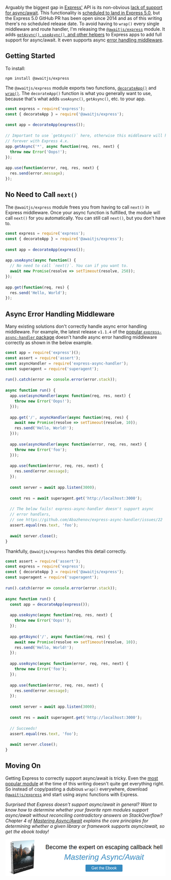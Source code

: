 Arguably the biggest gap in [Express'](http://expressjs.com/) API is its
non-obvious [lack of support for async/await](http://thecodebarbarian.com/using-async-await-with-mocha-express-and-mongoose#express). This functionality is [scheduled to land in Express 5.0](https://github.com/expressjs/express/pull/2237), but the Express 5.0 GitHub PR has been open since 2014 and as of this writing there's no scheduled release date. To avoid having to `wrap()` every single middleware and route handler, I'm releasing the [`@awaitjs/express`](https://www.npmjs.com/package/@awaitjs/express) module. It adds [`getAsync()`, `useAsync()`, and other helpers](https://github.com/vkarpov15/awaitjs-express#it-adds-useasync-getasync-etc-to-your-express-app) to Express apps to add full support for async/await. It even supports async [error handling middleware](https://thecodebarbarian.com/80-20-guide-to-express-error-handling).

Getting Started
---------------

To install:

```
npm install @awaitjs/express
```

The `@awaitjs/express` module exports two functions, [`decorateApp()`](https://github.com/vkarpov15/awaitjs-express#decorateapp) and [`wrap()`](https://github.com/vkarpov15/awaitjs-express#wrap). The `decorateApp()` function is what you generally want to use, because that's what
adds `useAsync()`, `getAsync()`, etc. to your app.

```javascript
const express = require('express');
const { decorateApp } = require('@awaitjs/express');

const app = decorateApp(express());

// Important to use `getAsync()` here, otherwise this middleware will hang
// forever with Express 4.x.
app.getAsync('*', async function(req, res, next) {
  throw new Error('Oops!');
});

app.use(function(error, req, res, next) {
  res.send(error.message);
});
```

No Need to Call `next()`
------------------------

The `@awaitjs/express` module frees you from having to call `next()` in
Express middleware. Once your async function is fulfilled, the module will
call `next()` for you automatically. You can still call `next()`, but you
don't have to.

```javascript
const express = require('express');
const { decorateApp } = require('@awaitjs/express');

const app = decorateApp(express());

app.useAsync(async function() {
  // No need to call `next()`. You can if you want to.
  await new Promise(resolve => setTimeout(resolve, 250));
});

app.get(function(req, res) {
  res.send('Hello, World');
});
```

Async Error Handling Middleware
-------------------------------

Many existing solutions don't correctly handle async error handling middleware.
For example, the latest release `v1.1.4` of the [popular `express-async-handler` package](https://www.npmjs.com/package/express-async-handler) doesn't handle async error handling middleware correctly as shown in the below example.

```javascript
const app = require('express')();
const assert = require('assert');
const asyncHandler = require('express-async-handler');
const superagent = require('superagent');

run().catch(error => console.error(error.stack));

async function run() {
  app.use(asyncHandler(async function(req, res, next) {
    throw new Error('Oops!');
  }));

  app.get('/', asyncHandler(async function(req, res) {
    await new Promise(resolve => setTimeout(resolve, 10));
    res.send('Hello, World!');
  }));

  app.use(asyncHandler(async function(error, req, res, next) {
    throw new Error('foo');
  }));

  app.use(function(error, req, res, next) {
    res.send(error.message);
  });

  const server = await app.listen(3000);

  const res = await superagent.get('http://localhost:3000');

  // The below fails! express-async-handler doesn't support async
  // error handlers,
  // see https://github.com/Abazhenov/express-async-handler/issues/22
  assert.equal(res.text, 'foo');

  await server.close();
}
```

Thankfully, `@awaitjs/express` handles this detail correctly.

```javascript
const assert = require('assert');
const express = require('express');
const { decorateApp } = require('@awaitjs/express');
const superagent = require('superagent');

run().catch(error => console.error(error.stack));

async function run() {
  const app = decorateApp(express());

  app.useAsync(async function(req, res, next) {
    throw new Error('Oops!');
  });

  app.getAsync('/', async function(req, res) {
    await new Promise(resolve => setTimeout(resolve, 10));
    res.send('Hello, World!');
  });

  app.useAsync(async function(error, req, res, next) {
    throw new Error('foo');
  });

  app.use(function(error, req, res, next) {
    res.send(error.message);
  });

  const server = await app.listen(3000);

  const res = await superagent.get('http://localhost:3000');

  // Succeeds!
  assert.equal(res.text, 'foo');

  await server.close();
}
```

Moving On
---------

Getting Express to correctly support async/await is tricky. Even the [most popular module](https://www.npmjs.com/package/express-async-handler) at the time of this writing doesn't quite get everything right. So instead of copy/pasting a dubious `wrap()` everywhere, download [`@awaitjs/express`](https://www.npmjs.com/package/@awaitjs/express) and start using async functions with Express.

_Surprised that Express doesn't support async/await in general? Want to know how to determine whether your favorite npm modules support async/await without reconciling contradictory answers on StackOverflow? Chapter 4 of [Mastering Async/Await](http://asyncawait.net/) explains the core principles for determining whether a given library or framework supports async/await, so get the ebook today!_

<a href="http://asyncawait.net/?utm_source=thecodebarbarian&utm_campaign=trailingbanner" class="async-await-banner"><img src="/images/asyncawait.png"/></a>
